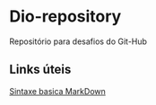 # Dio-repository
Repositório para desafios do  Git-Hub

## Links úteis 

[Sintaxe basica MarkDown](https://www.markdownguide.org/)
